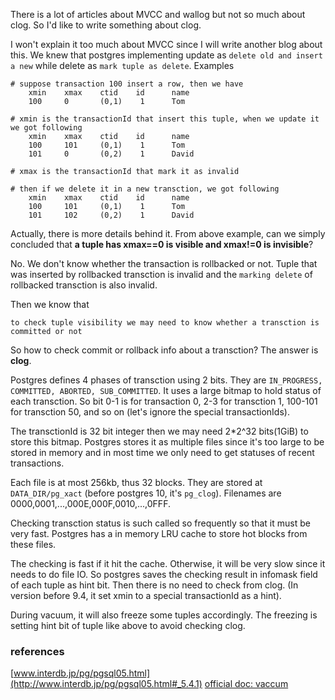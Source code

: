 <!---
tags: postgres, transaction, clog
date: 2019-12-11
-->

There is a lot of articles about MVCC and wallog but not so much about clog.
So I'd like to write something about clog.

I won't explain it too much about MVCC since I will write another blog about this.
We knew that postgres implementing update as `delete old and insert a new` while
 delete as `mark tuple as delete`. Examples

```
# suppose transaction 100 insert a row, then we have
    xmin    xmax    ctid    id      name
    100     0       (0,1)    1      Tom

# xmin is the transactionId that insert this tuple, when we update it we got following
    xmin    xmax    ctid    id      name
    100     101     (0,1)    1      Tom
    101     0       (0,2)    1      David

# xmax is the transactionId that mark it as invalid

# then if we delete it in a new transction, we got following
    xmin    xmax    ctid    id      name
    100     101     (0,1)    1      Tom
    101     102     (0,2)    1      David
```

Actually, there is more details behind it. From above example, can we simply concluded 
that **a tuple has xmax==0 is visible and xmax!=0 is invisible**?

No. We don't know whether the transaction is rollbacked or not. Tuple that was inserted 
by rollbacked transction is invalid and the `marking delete` of rollbacked transction 
is also invalid.

Then we know that

    to check tuple visibility we may need to know whether a transction is committed or not

So how to check commit or rollback info about a transction? The answer is **clog**.

Postgres defines 4 phases of transction using 2 bits. They are 
`IN_PROGRESS, COMMITTED, ABORTED, SUB_COMMITTED`. It uses a large bitmap to hold status 
of each transction. So bit 0-1 is for transaction 0, 2-3 for transction 1, 100-101 for 
transction 50, and so on (let's ignore the special transactionIds).

The transctionId is 32 bit integer then we may need 2*2^32 bits(1GiB) to store this bitmap. 
Postgres stores it as multiple files since it's too large to be stored in memory and in most 
time we only need to get statuses of recent transactions.

Each file is at most 256kb, thus 32 blocks. They are stored at `DATA_DIR/pg_xact` 
(before postgres 10, it's `pg_clog`). Filenames are 0000,0001,...,000E,000F,0010,...,0FFF.

Checking transction status is such called so frequently so that it must be very fast. Postgres 
has a in memory LRU cache to store hot blocks from these files.

The checking is fast if it hit the cache. Otherwise, it will be very slow since it needs to 
do file IO. So postgres saves the checking result in infomask field of each tuple as hint bit. 
Then there is no need to check from clog. (In version before 9.4, it set xmin to a special 
transactionId as a hint).

During vacuum, it will also freeze some tuples accordingly. The freezing is setting hint bit 
of tuple like above to avoid checking clog.


### references
[www.interdb.jp/pg/pgsql05.html](http://www.interdb.jp/pg/pgsql05.html#_5.4.1)
[official doc: vaccum](https://www.postgresql.org/docs/10/static/routine-vacuuming.html)
